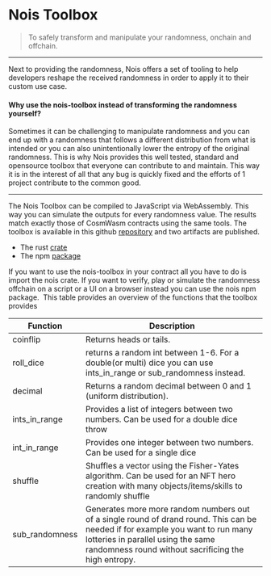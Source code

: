 # Nois Toolbox

> To safely transform and manipulate your randomness, onchain and offchain.

---

Next to providing the randomness, Nois offers a set of tooling to help
developers reshape the received randomness in order to apply it to their custom
use case.

#### Why use the nois-toolbox instead of transforming the randomness yourself?

Sometimes it can be challenging to manipulate randomness and you can end up with
a randomness that follows a different distribution from what is intended or you
can also unintentionally lower the entropy of the original randomness. This is
why Nois provides this well tested, standard and opensource toolbox that
everyone can contribute to and maintain. This way it is in the interest of all
that any bug is quickly fixed and the efforts of 1 project contribute to the
common good.

---

The Nois Toolbox can be compiled to JavaScript via WebAssembly. This way you can
simulate the outputs for every randomness value. The results match exactly those
of CosmWasm contracts using the same tools. The toolbox is available in this
github [repository](https://github.com/noislabs/nois) and two artifacts are
published.

- The rust [crate](https://crates.io/crates/nois)
- The npm [package](https://www.npmjs.com/package/nois)

If you want to use the nois-toolbox in your contract all you have to do is
import the nois crate. If you want to verify, play or simulate the randomness
offchain on a script or a UI on a browser instead you can use the nois npm
package. ​ This table provides an overview of the functions that the toolbox
provides

| Function       | Description                                                                                                                                                                                                                 |
| -------------- | --------------------------------------------------------------------------------------------------------------------------------------------------------------------------------------------------------------------------- |
| coinflip       | Returns heads or tails.                                                                                                                                                                                                     |
| roll_dice      | returns a random int between 1-6. For a double(or multi) dice you can use ints_in_range or sub_randomness instead.                                                                                                          |
| decimal        | Returns a random decimal between 0 and 1 (uniform distribution).                                                                                                                                                            |
| ints_in_range  | Provides a list of integers between two numbers. Can be used for a double dice throw                                                                                                                                        |
| int_in_range   | Provides one integer between two numbers. Can be used for a single dice                                                                                                                                                     |
| shuffle        | Shuffles a vector using the Fisher-Yates algorithm. Can be used for an NFT hero creation with many objects/items/skills to randomly shuffle                                                                                 |
| sub_randomness | Generates more more random numbers out of a single round of drand round. This can be needed if for example you want to run many lotteries in parallel using the same randomness round without sacrificing the high entropy. |
